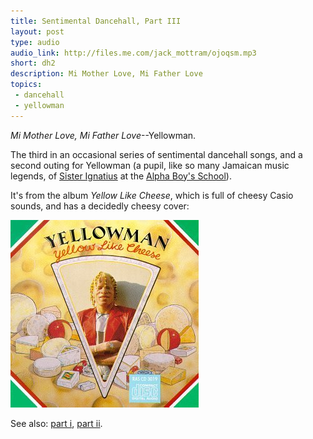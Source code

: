 ```yaml
---
title: Sentimental Dancehall, Part III
layout: post
type: audio
audio_link: http://files.me.com/jack_mottram/ojoqsm.mp3
short: dh2
description: Mi Mother Love, Mi Father Love
topics:
 - dancehall
 - yellowman
---
```

_Mi Mother Love, Mi Father Love_--Yellowman.

The third in an occasional series of sentimental dancehall songs, and a second outing for Yellowman (a pupil, like so many Jamaican music legends, of [Sister Ignatius][3] at the [Alpha Boy's School][4]).

It's from the album _Yellow Like Cheese_, which is full of cheesy Casio sounds, and has a decidedly cheesy cover:

![The cover of Yellow Like Cheese by Yellowman](/u/2009/11/yellow-like-cheese.jpg)

See also: [part i][1], [part ii][2].

[1]:/2009/09/05/sentimental-dancehall/ "Love Mom and Dad by White Mice"
[2]:/2009/09/10/sentimental-dancehall-part-2/ "Letter to Mommy and Daddy by Chaka Demus and Yellowman"
[3]:http://www.alphaboysschool.com/iggy.htm
[4]:http://www.jamaicaobserver.com/columns/html/20050417T220000-0500_78936_OBS_ALPHA__THE_POWER_OF_ONE.asp